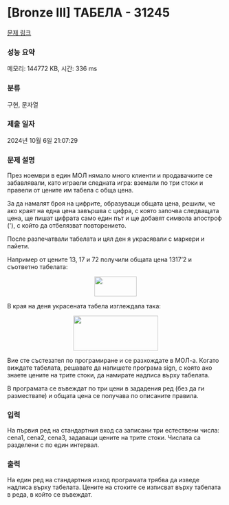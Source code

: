 # [Bronze III] ТАБЕЛА - 31245 

[문제 링크](https://www.acmicpc.net/problem/31245) 

### 성능 요약

메모리: 144772 KB, 시간: 336 ms

### 분류

구현, 문자열

### 제출 일자

2024년 10월 6일 21:07:29

### 문제 설명

<p>През ноември в един МОЛ нямало много клиенти и продавачките се забавлявали, като играели следната игра: вземали по три стоки и правели от цените им табела с обща цена.</p>

<p>За да намалят броя на цифрите, образуващи общата цена, решили, че ако краят на една цена завършва с цифра, с която започва следващата цена, ще пишат цифрата само един път и ще добавят символа апостроф ('), с който да отбелязват повторението.</p>

<p>После разпечатвали табелата и цял ден я украсявали с маркери и пайети.</p>

<p>Например от цените 13, 17 и 72 получили общата цена 1317’2 и съответно табелата:</p>

<p style="text-align: center;"><img alt="" src="" style="width: 98px; height: 46px;"></p>

<p>В края на деня украсената табела изглеждала така:</p>

<p style="text-align: center;"><img alt="" src="" style="width: 197px; height: 81px;"></p>

<p>Вие сте състезател по програмиране и се разхождате в МОЛ-а. Когато виждате табелата, решавате да напишете програма sign, с която ако знаете цените на трите стоки, да намирате надписа върху табелата.</p>

<p>В програмата се въвеждат по три цени в зададения ред (без да ги размествате) и общата цена се получава по описаните правила.</p>

### 입력 

 <p>На първия ред на стандартния вход са записани три естествени числа: cena1, cena2, cena3, задаващи цените на трите стоки. Числата са разделени с по един интервал.</p>

### 출력 

 <p>На един ред на стандартния изход програмата трябва да изведе надписа върху табелата. Цените на стоките се изписват върху табелата в реда, в който се въвеждат.</p>

